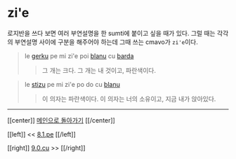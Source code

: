 # zi'e

로지반을 쓰다 보면 여러 부연설명을 한 sumti에 붙이고 싶을 때가 있다. 그럴 때는 각각의 부연설명 사이에 구분을 해주어야 하는데 그때 쓰는 cmavo가 `zi'e`이다.

> le [gerku] pe mi zi'e poi [blanu] cu [barda]
>> 그 개는 크다. 그 개는 내 것이고, 파란색이다.

> le [stizu] pe mi zi'e po do cu [blanu]
>> 이 의자는 파란색이다. 이 의자는 너의 소유이고, 지금 내가 앉아있다.

---

[[center]]
[메인으로 돌아가기](index.html)
[[/center]]

[[left]]
<< [8.1.pe](08_01_pe.html)
[[/left]]

[[right]]
[9.0.cu](09_00_cu.html) >>
[[/right]]

[stizu]: gismu.html#stizu
[blanu]: gismu.html#blanu
[gerku]: gismu.html#gerku
[barda]: gismu.html#barda